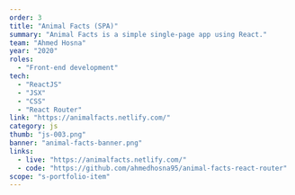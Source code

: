 ```yaml
---
order: 3
title: "Animal Facts (SPA)"
summary: "Animal Facts is a simple single-page app using React."
team: "Ahmed Hosna"
year: "2020"
roles:
  - "Front-end development"
tech:
  - "ReactJS"
  - "JSX"
  - "CSS"
  - "React Router"
link: "https://animalfacts.netlify.com/"
category: js
thumb: "js-003.png"
banner: "animal-facts-banner.png"
links:
  - live: "https://animalfacts.netlify.com/"
  - code: "https://github.com/ahmedhosna95/animal-facts-react-router"
scope: "s-portfolio-item"
---
```


